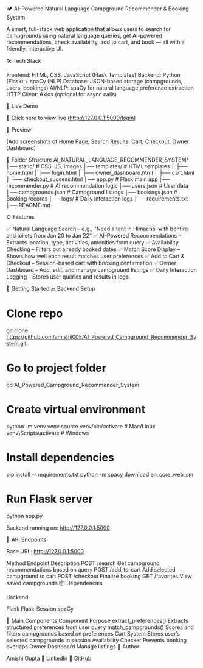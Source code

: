 🏕️ AI-Powered Natural Language Campground Recommender & Booking System

A smart, full-stack web application that allows users to search for campgrounds using natural language queries, get AI-powered recommendations, check availability, add to cart, and book — all with a friendly, interactive UI.

🛠 Tech Stack

Frontend: HTML, CSS, JavaScript (Flask Templates)
Backend: Python (Flask) + spaCy (NLP)
Database: JSON-based storage (campgrounds, users, bookings)
AI/NLP: spaCy for natural language preference extraction
HTTP Client: Axios (optional for async calls)

🚀 Live Demo

🔗 Click here to view live (http://127.0.0.1:5000/login)

📸 Preview

(Add screenshots of Home Page, Search Results, Cart, Checkout, Owner Dashboard)

📁 Folder Structure
AI_NATURAL_LANGUAGE_RECOMMENDER_SYSTEM/
│── static/                 # CSS, JS, images
│── templates/              # HTML templates
│   ├── home.html
│   ├── login.html
│   ├── owner_dashboard.html
│   ├── cart.html
│   ├── checkout_success.html
│── app.py                   # Flask main app
│── recommender.py           # AI recommendation logic
│── users.json               # User data
│── campgrounds.json         # Campground listings
│── bookings.json            # Booking records
│── logs/                    # Daily interaction logs
│── requirements.txt
│── README.md

⚙️ Features

✅ Natural Language Search – e.g., "Need a tent in Himachal with bonfire and toilets from Jan 20 to Jan 22"
✅ AI-Powered Recommendations – Extracts location, type, activities, amenities from query
✅ Availability Checking – Filters out already booked dates
✅ Match Score Display – Shows how well each result matches user preferences
✅ Add to Cart & Checkout – Session-based cart with booking confirmation
✅ Owner Dashboard – Add, edit, and manage campground listings
✅ Daily Interaction Logging – Stores user queries and results in logs

🚀 Getting Started
🔙 Backend Setup
# Clone repo
git clone https://github.com/amishii005/AI_Powered_Campground_Recommender_System.git

# Go to project folder
cd AI_Powered_Campground_Recommender_System

# Create virtual environment
python -m venv venv
source venv/bin/activate   # Mac/Linux
venv\Scripts\activate      # Windows

# Install dependencies
pip install -r requirements.txt
python -m spacy download en_core_web_sm

# Run Flask server
python app.py


Backend running on: http://127.0.0.1:5000

🔌 API Endpoints

Base URL: http://127.0.0.1:5000

Method	Endpoint	Description
POST	/search	Get campground recommendations based on query
POST	/add_to_cart	Add selected campground to cart
POST	/checkout	Finalize booking
GET	/favorites	View saved campgrounds
📦 Dependencies

Backend:

Flask
Flask-Session
spaCy

🧩 Main Components
Component	Purpose
extract_preferences()	Extracts structured preferences from user query
match_campgrounds()	Scores and filters campgrounds based on preferences
Cart System	Stores user’s selected campgrounds in session
Availability Checker	Prevents booking overlaps
Owner Dashboard	Manage listings
👤 Author

Amishi Gupta
📌 LinkedIn
📌 GitHub
